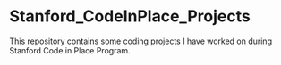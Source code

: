 # Stanford_CodeInPlace_Projects
This repository contains some coding projects I have worked on during Stanford Code in Place Program.
